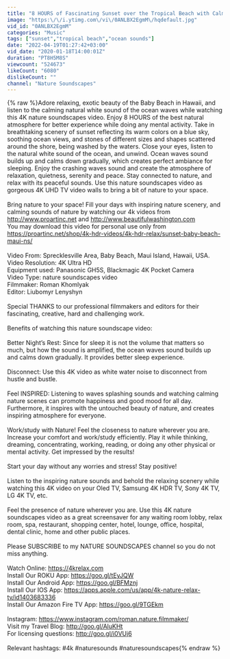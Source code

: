 ```yaml
---
title: "8 HOURS of Fascinating Sunset over the Tropical Beach with Calming Waves Sounds (4K UHD)"
image: "https:\/\/i.ytimg.com\/vi\/0ANLBX2EgmM\/hqdefault.jpg"
vid_id: "0ANLBX2EgmM"
categories: "Music"
tags: ["sunset","tropical beach","ocean sounds"]
date: "2022-04-19T01:27:42+03:00"
vid_date: "2020-01-18T14:00:01Z"
duration: "PT8H5M8S"
viewcount: "524673"
likeCount: "6080"
dislikeCount: ""
channel: "Nature Soundscapes"
---
```

{% raw %}Adore relaxing, exotic beauty of the Baby Beach in Hawaii, and listen to the calming natural white sound of the ocean waves while watching this 4K nature soundscapes video. Enjoy 8 HOURS of the best natural atmosphere for better experience while doing any mental activity. Take in breathtaking scenery of sunset reflecting its warm colors on a blue sky, soothing ocean views, and stones of different sizes and shapes scattered around the shore, being washed by the waters. Close your eyes, listen to the natural white sound of the ocean, and unwind. Ocean waves sound builds up and calms down gradually, which creates perfect ambiance for sleeping. Enjoy the crashing waves sound and create the atmosphere of relaxation, quietness, serenity and peace. Stay connected to nature, and relax with its peaceful sounds. Use this nature soundscapes video as gorgeous 4K UHD TV video walls to bring a bit of nature to your space. <br /><br />Bring nature to your space! Fill your days with inspiring nature scenery, and calming sounds of nature by watching our 4k videos from <a rel="nofollow" target="blank" href="http://www.proartinc.net">http://www.proartinc.net</a> and <a rel="nofollow" target="blank" href="http://www.beautifulwashington.com">http://www.beautifulwashington.com</a> <br />You may download this video for personal use only from <a rel="nofollow" target="blank" href="https://proartinc.net/shop/4k-hdr-videos/4k-hdr-relax/sunset-baby-beach-maui-ns/">https://proartinc.net/shop/4k-hdr-videos/4k-hdr-relax/sunset-baby-beach-maui-ns/</a><br /><br />Video From: Sprecklesville Area, Baby Beach, Maui Island, Hawaii, USA. <br />Video Resolution: 4K Ultra HD<br />Equipment used: Panasonic GH5S, Blackmagic 4K Pocket Camera<br />Video Type: nature soundscapes video  <br />Filmmaker: Roman Khomlyak <br />Editor: Liubomyr Lenyshyn  <br /><br />Special THANKS to our professional filmmakers and editors for their fascinating, creative, hard and challenging work. <br /> <br />Benefits of watching this nature soundscape video: <br /><br />Better Night’s Rest: Since for sleep it is not the volume that matters so much, but how the sound is amplified, the ocean waves sound builds up and calms down gradually. It provides better sleep experience.  <br /><br />Disconnect: Use this 4K video as white water noise to disconnect from hustle and bustle. <br /><br />Feel INSPIRED:  Listening to waves splashing sounds and watching calming nature scenes can promote happiness and good mood for all day. Furthermore, it inspires with the untouched beauty of nature, and creates inspiring atmosphere for everyone.  <br /><br />Work/study with Nature! Feel the closeness to nature wherever you are. Increase your comfort and work/study efficiently. Play it while thinking, dreaming, concentrating, working, reading, or doing any other physical or mental activity. Get impressed by the results! <br /><br />Start your day without any worries and stress! Stay positive! <br /><br />Listen to the inspiring nature sounds and behold the relaxing scenery while watching this 4K video on your Oled TV, Samsung 4K HDR TV, Sony 4K TV, LG 4K TV, etc. <br /><br />Feel the presence of nature wherever you are. Use this 4K nature soundscapes video as a great screensaver for any waiting room lobby, relax room, spa, restaurant, shopping center, hotel, lounge, office, hospital, dental clinic, home and other public places. <br /><br />Please SUBSCRIBE to my NATURE SOUNDSCAPES channel so you do not miss anything.<br /><br />Watch Online: <a rel="nofollow" target="blank" href="https://4krelax.com">https://4krelax.com</a><br />Install Our ROKU App: <a rel="nofollow" target="blank" href="https://goo.gl/tEyJQW">https://goo.gl/tEyJQW</a><br />Install Our Android App: <a rel="nofollow" target="blank" href="https://goo.gl/BFMznj">https://goo.gl/BFMznj</a><br />Install Our IOS App: <a rel="nofollow" target="blank" href="https://apps.apple.com/us/app/4k-nature-relax-tv/id1403683336">https://apps.apple.com/us/app/4k-nature-relax-tv/id1403683336</a><br />Install Our Amazon Fire TV App: <a rel="nofollow" target="blank" href="https://goo.gl/9TGEkm">https://goo.gl/9TGEkm</a><br /><br />Instagram: <a rel="nofollow" target="blank" href="https://www.instagram.com/roman.nature.filmmaker/">https://www.instagram.com/roman.nature.filmmaker/</a><br />Visit my Travel Blog: <a rel="nofollow" target="blank" href="http://goo.gl/AluKHt">http://goo.gl/AluKHt</a><br />For licensing questions: <a rel="nofollow" target="blank" href="http://goo.gl/i0VUj6">http://goo.gl/i0VUj6</a><br /><br />Relevant hashtags: #4k #naturesounds #naturesoundscapes{% endraw %}
